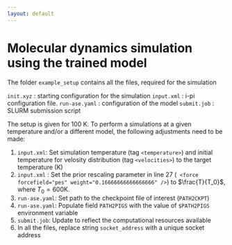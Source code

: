 ```yaml
---
layout: default
---
```


# Molecular dynamics simulation using the trained model

The folder `example_setup` contains all the files, required for the simulation

`init.xyz` : starting configuration for the simulation
`input.xml` : i-pi configuration file.
`run-ase.yaml` : configuration of the model
`submit.job` : SLURM submission script

The setup is given for 100 K. To perform a simulations at a given temperature and/or a different model, the following adjustments need to be made: 

1) `input.xml`:  Set simulation temperature (tag `<temperature>`) and  initial temperature for velosity distribution (tag `<velocities>`) to the target temperature (K)
2) `input.xml` : Set the prior rescaling parameter  in line 27 (` <force forcefield="pes" weight="0.16666666666666666" />`) to $\frac{T}{T_0}$, where $T_0=600 \text{K}$.
3) `run-ase.yaml`:  Set path to the checkpoint file of interest (`PATH2CKPT`)
4) `run-ase.yaml`: Populate field `PATH2PIGS` with the value of `$PATH2PIGS` environment variable
5) `submit.job`: Update to reflect the computational resources available
6)  In all the files, replace string `socket_address` with a unique socket address 



